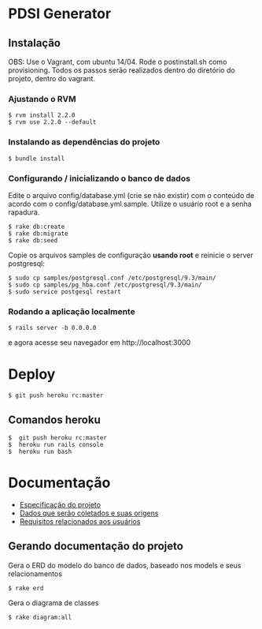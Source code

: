 # PDSI Generator

## Instalação

OBS: Use o Vagrant, com ubuntu 14/04. Rode o postinstall.sh como provisioning.
Todos os passos serão realizados dentro do diretório do projeto, dentro do vagrant.

### Ajustando o RVM
```
$ rvm install 2.2.0
$ rvm use 2.2.0 --default
```

### Instalando as dependências do projeto

```
$ bundle install
```

### Configurando / inicializando o banco de dados

Edite o arquivo config/database.yml (crie se não existir) com o conteúdo de acordo
com o config/database.yml.sample. Utilize o usuário root e a senha rapadura.

```
$ rake db:create
$ rake db:migrate
$ rake db:seed
```

Copie os arquivos samples de configuração **usando root** e reinicie o server postgresql:

```
$ sudo cp samples/postgresql.conf /etc/postgresql/9.3/main/
$ sudo cp samples/pg_hba.conf /etc/postgresql/9.3/main/
$ sudo service postgesql restart
```

### Rodando a aplicação localmente

```
$ rails server -b 0.0.0.0
```

e agora acesse seu navegador em http://localhost:3000

# Deploy

```
$ git push heroku rc:master
```

## Comandos heroku
```
$  git push heroku rc:master
$  heroku run rails console
$  heroku run bash
```

# Documentação

* [Especificação do projeto](doc/README.markdown)
* [Dados que serão coletados e suas origens](doc/DadosColetados.markdown)
* [Requisitos relacionados aos usuários](doc/RequisitosDeUsuario.markdown)

## Gerando documentação do projeto

Gera o ERD do modelo do banco de dados, baseado nos models e seus relacionamentos
```
$ rake erd
```

Gera o diagrama de classes
```
$ rake diagram:all
```
